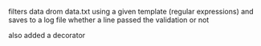 filters data drom data.txt using a given template (regular expressions) and saves to a log file whether a line passed the validation or not

also added a decorator
